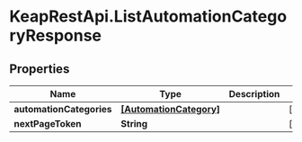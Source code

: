 # KeapRestApi.ListAutomationCategoryResponse

## Properties

Name | Type | Description | Notes
------------ | ------------- | ------------- | -------------
**automationCategories** | [**[AutomationCategory]**](AutomationCategory.md) |  | [optional] 
**nextPageToken** | **String** |  | [optional] 


